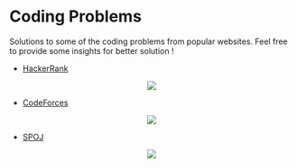 # Coding Problems

Solutions to some of the coding problems from popular websites. Feel free to provide some insights for better solution !

*   [HackerRank](HackerRank/ "HackerRank")
<p align="center"><img src="https://camo.githubusercontent.com/3ae0c250d0986e14d13c5c5a2166cb4c6ed7e798/68747470733a2f2f692e696d6775722e636f6d2f59516e614b58662e706e67"></p>


*   [CodeForces](CodeForces/ "CodeForces")
<p align="center"><img src="https://camo.githubusercontent.com/c9f7470b1fedaf3e11008d600936cbd9db1f61d4/68747470733a2f2f69742d6564752e636f6d2f73697465732f64656661756c742f66696c65732f636f6465666f726365736c6f676f2e706e67"></p>

*   [SPOJ](SPOJ/ "SPOJ")
<p align="center"><img src="https://www.google.com/url?sa=i&url=https%3A%2F%2Fwww.spoj.com%2F&psig=AOvVaw3RcRyUubuglqxH17lh6nvC&ust=1594998670481000&source=images&cd=vfe&ved=0CAIQjRxqFwoTCJCNo6CH0uoCFQAAAAAdAAAAABAD"></p>

